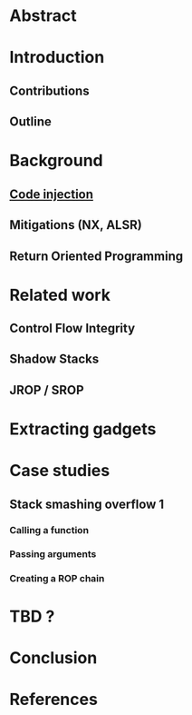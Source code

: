 
# Abstract

# Introduction
## Contributions
## Outline 

# Background
## [Code injection](code-injection.md)
## Mitigations (NX, ALSR)
## Return Oriented Programming

# Related work
## Control Flow Integrity
## Shadow Stacks
## JROP / SROP

# Extracting gadgets

# Case studies
## Stack smashing overflow 1
### Calling a function
### Passing arguments
### Creating a ROP chain

# TBD ?

# Conclusion

# References
